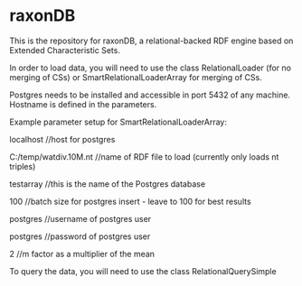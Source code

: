 # raxonDB
This is the repository for raxonDB, a relational-backed RDF engine based on Extended Characteristic Sets.

In order to load data, you will need to use the class RelationalLoader (for no merging of CSs) or SmartRelationalLoaderArray for merging of CSs.

Postgres needs to be installed and accessible in port 5432 of any machine. Hostname is defined in the parameters.

Example parameter setup for SmartRelationalLoaderArray:

localhost //host for postgres

C:/temp/watdiv.10M.nt //name of RDF file to load (currently only loads nt triples)

testarray //this is the name of the Postgres database

100 //batch size for postgres insert - leave to 100 for best results

postgres //username of postgres user

postgres //password of postgres user

2 //m factor as a multiplier of the mean

To query the data, you will need to use the class RelationalQuerySimple
